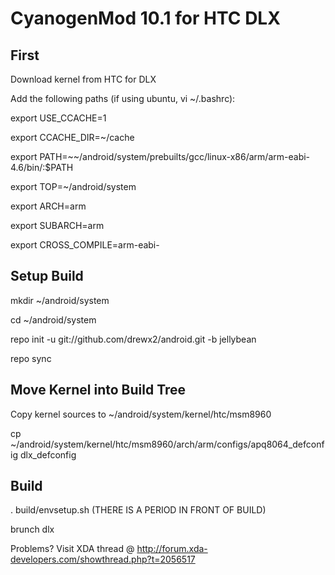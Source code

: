 CyanogenMod 10.1 for HTC DLX
=======================

First
------------------------------

Download kernel from HTC for DLX

Add the following paths (if using ubuntu, vi ~/.bashrc):

export USE_CCACHE=1

export CCACHE_DIR=~/cache

export PATH=~~/android/system/prebuilts/gcc/linux-x86/arm/arm-eabi-4.6/bin/:$PATH

export TOP=~/android/system

export ARCH=arm

export SUBARCH=arm

export CROSS_COMPILE=arm-eabi-


Setup Build
-----------------------------

mkdir ~/android/system

cd ~/android/system

repo init -u git://github.com/drewx2/android.git -b jellybean

repo sync


Move Kernel into Build Tree
-----------------------------

Copy kernel sources to ~/android/system/kernel/htc/msm8960

cp ~/android/system/kernel/htc/msm8960/arch/arm/configs/apq8064_defconfig dlx_defconfig


Build
----------------------------

. build/envsetup.sh    (THERE IS A PERIOD IN FRONT OF BUILD)

brunch dlx


Problems? Visit XDA thread @ http://forum.xda-developers.com/showthread.php?t=2056517
